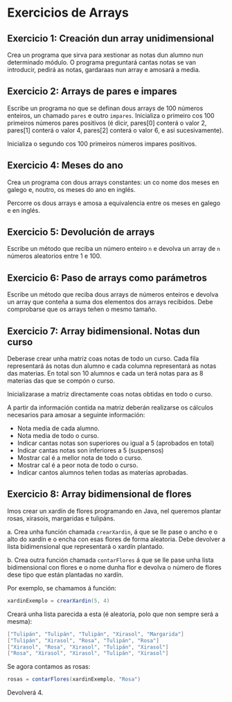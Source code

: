 # Exercicios de Arrays

## Exercicio 1: Creación dun array unidimensional

Crea un programa que sirva para xestionar as notas dun alumno nun determinado módulo. O programa preguntará cantas notas se van introducir, pedirá as notas, gardaraas nun array e amosará a media.

## Exercicio 2: Arrays de pares e impares

Escribe un programa no que se definan dous arrays de 100 números enteiros, un chamado `pares` e outro `impares`. Inicializa o primeiro cos 100 primeiros números pares positivos (é dicir, pares[0] conterá o valor 2, pares[1] conterá o valor 4, pares[2] conterá o valor 6, e así sucesivamente).

Inicializa o segundo cos 100 primeiros números impares positivos.

## Exercicio 4: Meses do ano

Crea un programa con dous arrays constantes: un co nome dos meses en galego e, noutro, os meses do ano en inglés.

Percorre os dous arrays e amosa a equivalencia entre os meses en galego e en inglés.

## Exercicio 5: Devolución de arrays

Escribe un método que reciba un número enteiro `n` e devolva un array de `n` números aleatorios entre 1 e 100.

## Exercicio 6: Paso de arrays como parámetros

Escribe un método que reciba dous arrays de números enteiros e devolva un array que conteña a suma dos elementos dos arrays recibidos. Debe comprobarse que os arrays teñen o mesmo tamaño.

## Exercicio 7: Array bidimensional. Notas dun curso

Deberase crear unha matriz coas notas de todo un curso. Cada fila representará ás notas dun alumno e cada columna representará as notas das materias. En total son 10 alumnos e cada un terá notas para as 8 materias das que se compón o curso.

Inicializarase a matriz directamente coas notas obtidas en todo o curso.

A partir da información contida na matriz deberán realizarse os cálculos necesarios para amosar a seguinte información:

- Nota media de cada alumno.
- Nota media de todo o curso.
- Indicar cantas notas son superiores ou igual a 5 (aprobados en total)
- Indicar cantas notas son inferiores a 5 (suspensos)
- Mostrar cal é a mellor nota de todo o curso.
- Mostrar cal é a peor nota de todo o curso.
- Indicar cantos alumnos teñen todas as materias aprobadas.

## Exercicio 8: Array bidimensional de flores

Imos crear un xardín de flores programando en Java, nel queremos plantar rosas, xirasois, margaridas e tulipáns.

a. Crea unha función chamada `crearXardin`, á que se lle pase o ancho e o alto do xardín e o encha con esas flores de forma aleatoria. Debe devolver a lista bidimensional que representará o xardín plantado.

b. Crea outra función chamada `contarFlores` á que se lle pase unha lista bidimensional con flores e o nome dunha flor e devolva o número de flores dese tipo que están plantadas no xardín.

Por exemplo, se chamamos á función:  

```Java
xardinExemplo = crearXardin(5, 4)  
```
Creará unha lista parecida a esta (é aleatoria, polo que non sempre será a mesma):  

```Java
["Tulipán", "Tulipán", "Tulipán", "Xirasol", "Margarida"]  
["Tulipán", "Xirasol", "Rosa", "Tulipán", "Rosa"]  
["Xirasol", "Rosa", "Xirasol", "Tulipán", "Xirasol"]  
["Rosa", "Xirasol", "Xirasol", "Tulipán", "Xirasol"]  
```

Se agora contamos as rosas:  

```Java
rosas = contarFlores(xardinExemplo, "Rosa")  
```

Devolverá 4.

